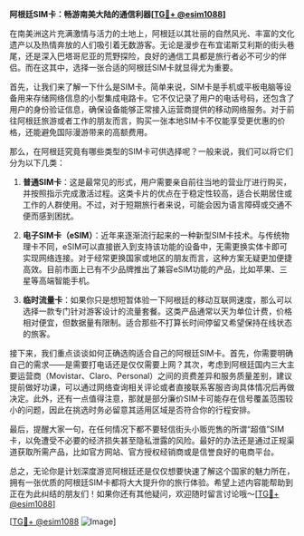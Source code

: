 **阿根廷SIM卡：畅游南美大陆的通信利器[[TG💪+ @esim1088](https://t.me/s/esim1088)]**

在南美洲这片充满激情与活力的土地上，阿根廷以其壮丽的自然风光、丰富的文化遗产以及热情奔放的人们吸引着无数游客。无论是漫步在布宜诺斯艾利斯的街头巷尾，还是深入巴塔哥尼亚的荒野探险，良好的通信工具都是旅行者必不可少的伴侣。而在这其中，选择一张合适的阿根廷SIM卡就显得尤为重要。

首先，让我们来了解一下什么是SIM卡。简单来说，SIM卡是手机或平板电脑等设备用来存储网络信息的小型集成电路卡。它不仅记录了用户的电话号码，还包含了用户的身份验证信息，确保设备能够正常接入运营商提供的移动网络服务。对于前往阿根廷旅游或者工作的朋友而言，购买一张本地SIM卡不仅能享受更优惠的价格，还能避免国际漫游带来的高额费用。

那么，在阿根廷究竟有哪些类型的SIM卡可供选择呢？一般来说，我们可以将它们分为以下几类：

1. **普通SIM卡**：这是最常见的形式，用户需要亲自前往当地的营业厅进行购买，并按照指示完成激活过程。这类卡片的优点在于稳定性较高，适合长期居住或工作的人群使用。不过，对于短期旅行者来说，可能会因为语言障碍或交通不便而感到困扰。

2. **电子SIM卡（eSIM）**：近年来逐渐流行起来的一种新型SIM卡技术。与传统物理卡不同，eSIM可以直接嵌入到支持该功能的设备中，无需更换实体卡即可实现网络连接。对于经常更换国家或地区的朋友而言，这种方案无疑更加便捷高效。目前市面上已有不少品牌推出了兼容eSIM功能的产品，比如苹果、三星等高端智能手机。

3. **临时流量卡**：如果你只是想短暂体验一下阿根廷的移动互联网速度，那么可以选择一款专门针对游客设计的流量套餐。这类产品通常以天为单位计费，价格相对便宜，但数据量有限制。适合那些不打算长时间停留又希望保持在线状态的旅客。

接下来，我们重点谈谈如何正确选购适合自己的阿根廷SIM卡。首先，你需要明确自己的需求——是需要打电话还是仅仅需要上网？其次，考虑到阿根廷国内三大主要运营商（Movistar、Claro、Personal）之间的资费差异和服务质量差别，建议提前做好功课，可以通过网络查询相关评论或者直接联系客服咨询具体情况后再做决定。此外，还有一点值得注意，那就是部分廉价SIM卡可能存在信号覆盖范围较小的问题，因此在挑选时务必留意其适用区域是否符合你的行程安排。

最后，提醒大家一句，在任何情况下都不要轻信街头小贩兜售的所谓“超值”SIM卡，以免遭受不必要的经济损失甚至隐私泄露的风险。最好的办法还是通过正规渠道获取所需产品，比如官方网站、官方授权经销商或是信誉良好的电商平台。

总之，无论你是计划深度游览阿根廷还是仅仅想要快速了解这个国家的魅力所在，拥有一张优质的阿根廷SIM卡都将大大提升你的旅行体验。希望上述内容能帮助到正在为此纠结的朋友们！如果你还有其他疑问，欢迎随时留言讨论哦～[[TG💪+ @esim1088](https://t.me/s/esim1088)]

[[TG💪+ @esim1088](https://t.me/s/esim1088) ![Image](https://i.postimg.cc/4NQfJmqS/Snipaste-2025-05-13-00-14-12.png)]